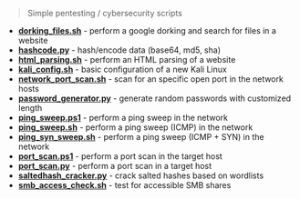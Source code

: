 > Simple pentesting / cybersecurity scripts

* [**dorking_files.sh**](https://github.com/rafaelbaldasso/Scripts/blob/main/dorking_files.sh) - perform a google dorking and search for files in a website
* [**hashcode.py**](https://github.com/rafaelbaldasso/Scripts/blob/main/hashcode.py) - hash/encode data (base64, md5, sha)
* [**html_parsing.sh**](https://github.com/rafaelbaldasso/Scripts/blob/main/html_parsing.sh) - perform an HTML parsing of a website
* [**kali_config.sh**](https://github.com/rafaelbaldasso/Scripts/blob/main/kali_config.sh) - basic configuration of a new Kali Linux
* [**network_port_scan.sh**](https://github.com/rafaelbaldasso/Scripts/blob/main/network_port_scan.sh) - scan for an specific open port in the network hosts
* [**password_generator.py**](https://github.com/rafaelbaldasso/Scripts/blob/main/password_generator.py) - generate random passwords with customized length
* [**ping_sweep.ps1**](https://github.com/rafaelbaldasso/Scripts/blob/main/ping_sweep.ps1) - perform a ping sweep in the network
* [**ping_sweep.sh**](https://github.com/rafaelbaldasso/Scripts/blob/main/ping_sweep.sh) - perform a ping sweep (ICMP) in the network
* [**ping_syn_sweep.sh**](https://github.com/rafaelbaldasso/Scripts/blob/main/ping_syn_sweep.sh) - perform a ping sweep (ICMP + SYN) in the network
* [**port_scan.ps1**](https://github.com/rafaelbaldasso/Scripts/blob/main/port_scan.ps1) - perform a port scan in the target host
* [**port_scan.py**](https://github.com/rafaelbaldasso/Scripts/blob/main/port_scan.py) - perform a port scan in a target host
* [**saltedhash_cracker.py**](https://github.com/rafaelbaldasso/Scripts/blob/main/saltedhash_cracker.py) - crack salted hashes based on wordlists
* [**smb_access_check.sh**](https://github.com/rafaelbaldasso/Scripts/blob/main/smb_access_check.sh) - test for accessible SMB shares 
